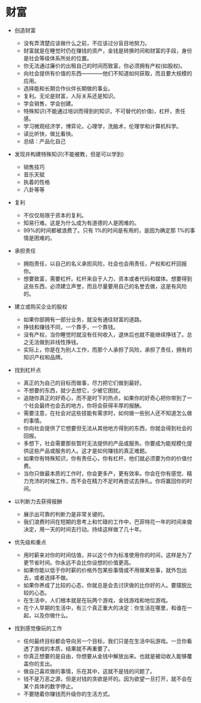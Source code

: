 # 财富

- 创造财富

  - 没有弄清楚应该做什么之前，不应该过分盲目地努力。
  - 财富就是在睡觉时仍在赚钱的资产，金钱是转换时间和财富的手段，身份是社会等级体系所处的位置。
  - 你无法通过廉价的出租自己的时间而致富，你必须拥有产权(如股权)。
  - 向社会提供有价值的东西————他们不知道如何获取，而且要大规模的应用。
  - 选择能和长期合作伙伴长期做的事业。
  - 复利。无论是财富，人际关系还是知识。
  - 学会销售，学会创建。
  - 特殊知识(不能通过培训而得到的知识，不可替代的价值)，杠杆，责任感。
  - 学习微观经济学，博弈论，心理学，洗脑术，伦理学和计算机科学。
  - 读比听快，做比看快。
  - 总结：产品化自己

- 发现并构建特殊知识(不能被教，但是可以学到)

  - 销售技巧
  - 音乐天赋
  - 执着的性格
  - 八卦等等

- 复利

  - 不仅仅局限于资本的复利。
  - 知易行难。这是为什么成为有道德的人是困难的。
  - 99%的时间都被浪费了。只有 1%的时间是有用的，是因为确定那 1%的事情是困难的。

- 承担责任

  - 拥抱责任，以自己的名义承担风险，社会也会用责任，产权和杠杆回报你。
  - 想要致富，需要杠杆。杠杆来自于人力，资本或者代码和媒体。想要得到这些东西，必须建立声誉，而且尽量要用自己的名誉去做，这是有风险的。

- 建立或购买企业的股权

  - 如果你部拥有一部分业务，就没有通往财富的道路。
  - 挣钱和赚钱不同，一个靠手，一个靠钱。
  - 没有产权，当你睡觉时就没有任何收入，退休后也就不能继续挣钱了。总之无法做到非线性挣钱。
  - 实际上，你是在为别人工作，而那个人承担了风险，承担了责任，拥有的知识产权和品牌。

- 找到杠杆点

  - 真正的为自己的目标而做事，尽力把它们做到最好。
  - 不想要的东西，就少去想它，少被它困扰。
  - 追随你真正的好奇心，而不是时下的热点，如果你的好奇心把你带到了一个社会最终也会去的地方，你将会获得丰厚的报酬。
  - 需要注意，在社会对这些技能有需求时，如何做一些别人还不知道怎么做的事情。
  - 你向社会提供了它想要但无法从其他地方得到的东西，你就会得到社会的回报。
  - 多想下，社会需要那些暂时无法提供的产品或服务。你要成为能规模化提供这些产品或服务的人。这才是如何赚钱的真正难题。
  - 如果你有特殊知识，你有责任心，你有杠杆，他们就必须要为你的价值付费。
  - 当你只做最本质的工作时，你会更多产，更有效率。你会在你有感觉、精力充沛的时候工作，而不会在精力不足时再尝试去挣扎。你将赢回你的时间。

- 以判断力去获得报酬

  - 展示出可靠的判断力是非常关键的。
  - 我们浪费时间在短期的思考上和忙碌的工作中，巴菲特花一年的时间来做决定，用一天的时间去行动。持续这样做了几十年。

- 优先级和重点

  - 用时薪来对你的时间估值，并以这个作为标准使用你的时间，这样是为了更节省时间。你永远不会比你设想的价值更高。
  - 如果你能以低于你时薪的价格外包某些事情或不用做某些事，就外包出去，或者选择不做。
  - 如果你养成了比较的心态，你就总是会去讨厌做的比你好的人。要摆脱比较的心态。
  - 在生活中，人们根本就是在玩两个游戏，金钱游戏和地位游戏。
  - 在个人早期的生活中，有三个真正重大的决定：你生活在哪里，和谁在一起，以及你做什么。

- 找到感觉像玩的工作

  - 任何最终目标都会导向另一个目标，我们只是在生活中玩游戏。一旦你看透了游戏的本质，结果就不再重要了。
  - 你真正想要的是自由，你想要从金钱中解放出来。也就是被动收入能够覆盖你的支出。
  - 做自己喜欢做的事情，乐在其中，这就不是钱的问题了。
  - 钱不是万恶之源，但是对钱的贪欲是坏的。因为欲望一旦打开，就不会在某个具体的数字停止。
  - 不要随着你赚钱而升级你的生活方式。

